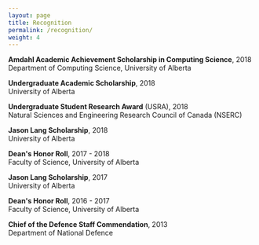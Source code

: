 ```yaml
---
layout: page
title: Recognition
permalink: /recognition/
weight: 4
---
```

  
  **Amdahl Academic Achievement Scholarship in Computing Science**, 2018  
  Department of Computing Science, University of Alberta
  
  **Undergraduate Academic Scholarship**, 2018  
  University of Alberta
  
  **Undergraduate Student Research Award** (USRA), 2018  
  Natural Sciences and Engineering Research Council of Canada (NSERC)

  **Jason Lang Scholarship**, 2018  
  University of Alberta
  
  **Dean's Honor Roll**, 2017 - 2018  
  Faculty of Science, University of Alberta
  
  **Jason Lang Scholarship**, 2017  
  University of Alberta
  
  **Dean's Honor Roll**, 2016 - 2017  
  Faculty of Science, University of Alberta
  
  **Chief of the Defence Staff Commendation**, 2013  
  Department of National Defence
